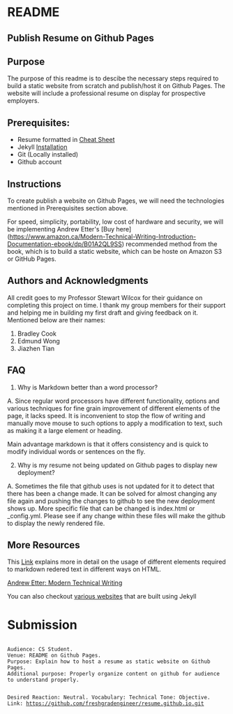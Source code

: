 # README

## Publish Resume on Github Pages


## Purpose

The purpose of this readme is to descibe the necessary steps required to build a static website from scratch and publish/host it on Github Pages. The website will include a professional resume on display for prospective employers. 

## Prerequisites:

* Resume formatted in  [Cheat Sheet](https://www.markdownguide.org/cheat-sheet)
* Jekyll [Installation](https://jekyllrb.com/docs/installation/) 
* Git (Locally installed)
* Github account


 
## Instructions


To create publish a website on Github Pages, we will need the technologies mentioned in Prerequisites section above.

For speed, simplicity, portability, low cost of hardware and security, we will be implementing Andrew Etter's [Buy here] (https://www.amazon.ca/Modern-Technical-Writing-Introduction-Documentation-ebook/dp/B01A2QL9SS) recommended method from the book, which is to build a static website, which can be hoste on Amazon S3 or GitHub Pages. 

  


## Authors and Acknowledgments

All credit goes to my Professor Stewart Wilcox for their guidance on completing this project on time. 
I thank my group members for their support and helping me in building my first draft and giving feedback on it. Mentioned below are their names:

1. Bradley Cook 
2. Edmund Wong
3. Jiazhen Tian 

## FAQ
 
1. Why is Markdown better than a word processor?
 
A. Since regular word processors have different functionality, options and various techniques for fine grain improvement of different elements of the page, it lacks speed. It is inconvenient to stop the flow of writing and manually move mouse to such options to apply a modification to text, such as making it a large element or heading. 

Main advantage markdown is that it offers consistency and is quick to modify individual words or sentences on the fly. 
 


2. Why is my resume not being updated on Github pages to display new deployment?

A. Sometimes the file that github uses is not updated for it to detect that there has been a change made. It can be solved for almost changing any file again and pushing the changes to github to see the new deployment shows up. More specific file that can be changed is index.html or _config.yml. Please see if any change within these files will make the github to display the newly rendered file. 



## More Resources
  
This [Link](https://www.markdownguide.org/basic-syntax) explains more in detail on the usage of different elements required to markdown redered text in different ways on HTML.

[Andrew Etter: Modern Technical Writing](https://www.amazon.ca/Modern-Technical-Writing-Introduction-Documentation-ebook/dp/B01A2QL9SS) 

You can also checkout [various websites](https://www.wappalyzer.com/technologies/static-site-generator/jekyll/) that are built using Jekyll 



# Submission

<code>
Audience: CS Student.   
Venue: README on Github Pages. 
Purpose: Explain how to host a resume as static website on Github Pages.  
Additional purpose: Properly organize content on github for audience to understand properly. 



Desired Reaction: Neutral. 
Vocabulary: Technical 
Tone: Objective. 
Link: https://github.com/freshgradengineer/resume.github.io.git

</code>
   